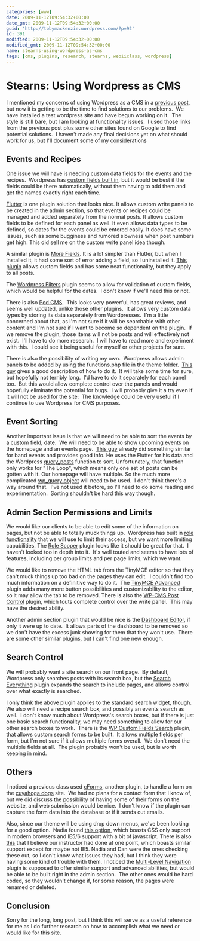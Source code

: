 ```yaml
---
categories: [www]
date: 2009-11-12T09:54:32+00:00
date_gmt: 2009-11-12T09:54:32+00:00
guid: 'http://tobymackenzie.wordpress.com/?p=92'
id: 391
modified: 2009-11-12T09:54:32+00:00
modified_gmt: 2009-11-12T09:54:32+00:00
name: stearns-using-wordpress-as-cms
tags: [cms, plugins, research, stearns, webiiclass, wordpress]
---
```


Stearns: Using Wordpress as CMS
===============================

I mentioned my concerns of using Wordpress as a CMS in a [previous post](https://tobymackenzie.com/blog/2009/09/30/wordpress-as-cms/), but now it is getting to be the time to find solutions to our problems.  We have installed a test wordpress site and have begun working on it.  The style is still bare, but I am looking at functionality issues.  I used those links from the previous post plus some other sites found on Google to find potential solutions.  I haven't made any final decisions yet on what should work for us, but I'll document some of my considerations

Events and Recipes
------------------

One issue we will have is needing custom data fields for the events and the recipes.  Wordpress has [custom fields built in](http://codex.wordpress.org/Using_Custom_Fields), but it would be best if the fields could be there automatically, without them having to add them and get the names exactly right each time.

[Flutter](http://flutter.freshout.us/) is one plugin solution that looks nice.  It allows custom write panels to be created in the admin section, so that events or recipes could be managed and added separately from the normal posts.  It allows custom fields to be defined for each panel as well.  It even allows data types to be defined, so dates for the events could be entered easily.  It does have some issues, such as some bugginess and rumored slowness when post numbers get high.  This did sell me on the custom write panel idea though.
<!--more-->

A similar plugin is [More Fields](http://labs.dagensskiva.com/plugins/more-fields/).  It is a lot simpler than Flutter, but when I installed it, it had some sort of error adding a field, so I uninstalled it. [This plugin](http://wordpress.org/extend/plugins/custom-field-template/) allows custom fields and has some neat functionality, but they apply to all posts.

The [Wordpress Filters](http://wordpress.org/extend/plugins/wordpress-filter/) plugin seems to allow for validation of custom fields, which would be helpful for the dates.  I don't know if we'll need this or not.

There is also [Pod CMS](http://pods.uproot.us/).  This looks very powerful, has great reviews, and seems well updated, unlike those other plugins.  It allows very custom data types by storing its data separately from Wordpresses.  I'm a little concerned about that, as I'm not sure if it will be searchable with other content and I'm not sure if I want to become so dependent on the plugin.  If we remove the plugin, those items will not be posts and will effectively not exist.  I'll have to do more research.  I will have to read more and experiment with this.  I could see it being useful for myself or other projects for sure.

There is also the possibility of writing my own.  Wordpress allows admin panels to be added by using the functions.php file in the theme folder.  [This guy](http://wefunction.com/2009/10/revisited-creating-custom-write-panels-in-wordpress/) gives a good description of how to do it.  It will take some time for sure, but hopefully not terribly long.  I'd have to do it separately for each panel too.  But this would allow complete control over the panels and would hopefully eliminate the potential for bugs.  I will probably give it a try even if it will not be used for the site:  The knowledge could be very useful if I continue to use Wordpress for CMS purposes.

Event Sorting
-------------

Another important issue is that we will need to be able to sort the events by a custom field, date.  We will need to be able to show upcoming events on the homepage and an events page.  [This guy](http://www.bumpershine.com/2009/02/17/the-upcoming-event-calendar-a-meta-data-driven-wordpress-event-calendar-for-bloggers.html) already did something similar for band events and provides good info.  He uses the Flutter for his data and the Wordpress [query\_posts](http://codex.wordpress.org/Template_Tags/query_posts) function to sort.  Unfortunately, that function only works for "The Loop", which means only one set of posts can be gotten with it.  Our homepage will have multiple.  So the much more complicated [wp\_query object](http://codex.wordpress.org/Function_Reference/WP_Query) will need to be used.  I don't think there's a way around that.  I've not used it before, so I'll need to do some reading and experimentation.  Sorting shouldn't be hard this way though.

Admin Section Permissions and Limits
------------------------------------

We would like our clients to be able to edit some of the information on pages, but not be able to totally muck things up.  Wordpress has built in [role functionality](http://codex.wordpress.org/Roles_and_Capabilities) that we will use to limit their access, but we want more limiting capabilities.  The [Role Scoper](http://agapetry.net/news/introducing-role-scoper/) plugin looks like it should be great for that.  I haven't looked too in depth into it.  It's well touted and seems to have lots of features, including per group limits and per page limits, which we want.

We would like to remove the HTML tab from the TinyMCE editor so that they can't muck things up too bad on the pages they can edit.  I couldn't find too much information on a definitive way to do it.  The [TinyMCE Advanced](http://wordpress.org/extend/plugins/tinymce-advanced/) plugin adds many more button possibilities and customizability to the editor, so it may allow the tab to be removed.  There is also the [WP-CMS Post Control](http://wordpress.org/extend/plugins/wp-cms-post-control/) plugin, which touts complete control over the write panel.  This may have the desired ability.

Another admin section plugin that would be nice is the [Dashboard Editor](http://wordpress.org/extend/plugins/wordpress-dashboard-editor/screenshots/), if only it were up to date.  It allows parts of the dashboard to be removed so we don't have the excess junk showing for them that they won't use.  There are some other similar plugins, but I can't find one new enough.

Search Control
--------------

We will probably want a site search on our front page.  By default, Wordpress only searches posts with its search box, but the [Search Everything](http://wordpress.org/extend/plugins/search-everything/) plugin expands the search to include pages, and allows control over what exactly is searched.

I only think the above plugin applies to the standard search widget, though. We also will need a recipe search box, and possibly an events search as well.  I don't know much about Wordpress's search boxes, but if there is just one basic search functionality, we may need something to allow for our other search boxes to work.  There is the [WP Custom Fields Search](http://wordpress.org/extend/plugins/wp-custom-fields-search/) plugin, that allows custom search forms to be built.  It allows multiple fields per form, but I'm not sure if it allows multiple forms overall.  We don't need the multiple fields at all.  The plugin probably won't be used, but is worth keeping in mind.

Others
------

I noticed a previous class used [cForms](http://www.deliciousdays.com/cforms-plugin/), another plugin, to handle a form on the [cuyahoga dogs](http://cuyahogadogs.com) site.  We had no plans for a contact form that I know of, but we did discuss the possibility of having some of their forms on the website, and web submission would be nice.  I don't know if the plugin can capture the form data into the database or if it sends out emails.

Also, since our theme will be using drop down menus, we've been looking for a good option.  Nadia found [this option](http://www.tjkdesign.com/articles/keyboard_friendly_dropdown_menu/default.asp), which boasts CSS only support in modern browsers and IE5/6 support with a bit of javascript.  There is also [this](http://www.lostincleveland.com/gwsite/) that I believe our instructor had done at one point, which boasts similar support except for maybe not IE5.  Nadia and Dan were the ones checking these out, so I don't know what issues they had, but I think they were having some kind of trouble with them.  I noticed the [Multi-Level Navigation](http://pixopoint.com/products/multi-level-navigation/) plugin is supposed to offer similar support and advanced abilities, but would be able to be built right in the admin section.  The other ones would be hard coded, so they wouldn't change if, for some reason, the pages were renamed or deleted.

Conclusion
----------

Sorry for the long, long post, but I think this will serve as a useful reference for me as I do further research on how to accomplish what we need or would like for this site.
